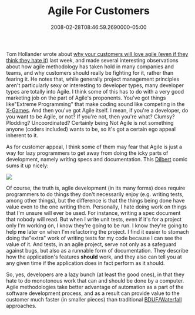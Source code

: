 ﻿---
title: Agile For Customers
date: "2008-02-28T08:46:59.2690000-05:00"
description: Tom Hollander wrote about why your customers will love agile (even if they think they hate it) last week, and made several interesting observations about how agile methodology has taken hold in many companies and teams, and why customers should really be fighting for it, rather than fearing it.
featuredImage: /img/default-post-image.jpg
---

[](http://en.wikipedia.org/wiki/X_Games "180px-Xgames_clr_pos")Tom Hollander wrote about [why your customers will love agile (even if they think they hate it)](http://blogs.msdn.com/tomholl/archive/2008/02/16/why-your-customers-will-love-agile-even-if-they-think-they-hate-it.aspx) last week, and made several interesting observations about how agile methodology has taken hold in many companies and teams, and why customers should really be fighting for it, rather than fearing it. He notes that, while generally project management principles aren't particularly sexy or interesting to developer types, many developer types are totally into Agile. I think some of this has to do with a very good marketing job on the part of Agile's proponents. You've got things like"Extreme Programming" that make coding sound like competing in the [X-Games](http://en.wikipedia.org/wiki/X_Games). And then you've got Agile itself. I mean, if you're a developer, do you want to be Agile, or not? If you're not, then you're what? Clumsy? Plodding? Uncoordinated? Certainly being Not Agile is not something anyone (coders included) wants to be, so it's got a certain ego appeal inherent to it.

As for customer appeal, I think some of them may fear that Agile is just a way for lazy programmers to get away from doing the icky parts of development, namely writing specs and documentation. This [Dilbert](http://dilbert.com/) comic sums it up nicely:


![](/img/dilbert2666700071126.gif)


Of course, the truth is, agile development (in its many forms) does require programmers to do things they don't necessarily enjoy (e.g. writing tests, among other things), but the difference is that the things being done have value even to the one writing them. Personally, I hate doing work on things that I'm unsure will ever be used. For instance, writing a spec document that nobody will read. But when I write unit tests, even if it's for a project only I'm working on, I know they're going to be run. I know they're going to help **me** later on when I'm refactoring the project. I find it easier to stomach doing the"extra" work of writing tests for my code because I can see the value of it. And tests, in an agile project, serve not only as a safeguard against bugs, but also as a runnable form of documentation. They describe how the application's features **should** work, and they also can tell you at any given time if the application does in fact perform as it should.

So, yes, developers are a lazy bunch (at least the good ones), in that they hate to do monotonous work that can and should be done by a computer. Agile methodologies take better advantage of automation as a part of the software development process, and as a result can provide value to the customer much faster (in smaller pieces) than traditional [BDUF/Waterfall](http://en.wikipedia.org/wiki/Big_Design_Up_Front) approaches.

